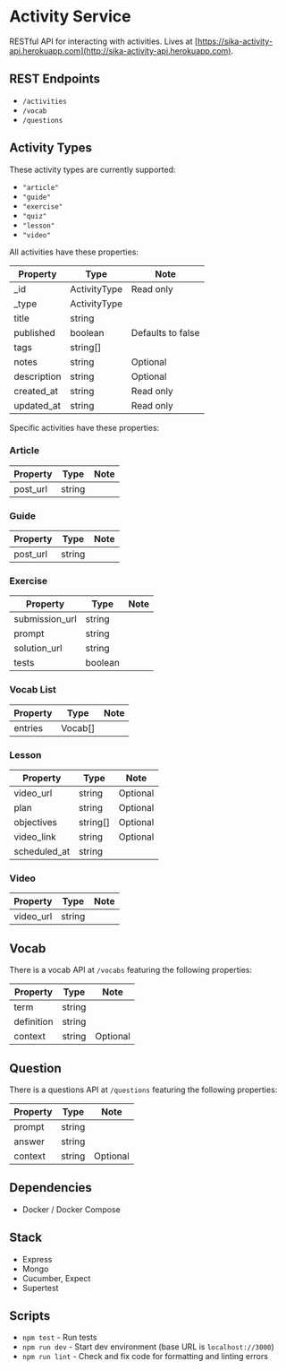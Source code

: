 # Activity Service

RESTful API for interacting with activities. Lives at [https://sika-activity-api.herokuapp.com](http://sika-activity-api.herokuapp.com).

## REST Endpoints

* `/activities`
* `/vocab`
* `/questions`

## Activity Types

These activity types are currently supported:

* `"article"`
* `"guide"`
* `"exercise"`
* `"quiz"`
* `"lesson"`
* `"video"`

All activities have these properties:

| Property | Type | Note |
| --- | --- | --- |
| _id | ActivityType | Read only |
| _type | ActivityType | |
| title | string | |
| published | boolean | Defaults to false |
| tags | string[] | |
| notes | string | Optional |
| description | string | Optional |
| created_at | string | Read only |
| updated_at | string | Read only |

Specific activities have these properties:

### Article

| Property | Type | Note |
| --- | --- | --- |
| post_url | string | |

### Guide

| Property | Type | Note |
| --- | --- | --- |
| post_url | string | |

### Exercise

| Property | Type | Note |
| --- | --- | --- |
| submission_url | string | |
| prompt | string | |
| solution_url | string | |
| tests | boolean | |

### Vocab List

| Property | Type | Note |
| --- | --- | --- |
| entries | Vocab[] | |

### Lesson

| Property | Type | Note |
| --- | --- | --- |
| video_url | string | Optional |
| plan | string | Optional |
| objectives | string[] | Optional |
| video_link | string | Optional |
| scheduled_at | string | |

### Video

| Property | Type | Note |
| --- | --- | --- |
| video_url | string | |

## Vocab

There is a vocab API at `/vocabs` featuring the following properties:

| Property | Type | Note |
| --- | --- | --- |
| term | string | |
| definition | string | |
| context | string | Optional |

## Question

There is a questions API at `/questions` featuring the following properties:

| Property | Type | Note |
| --- | --- | --- |
| prompt | string | |
| answer | string | |
| context | string | Optional |

## Dependencies

* Docker / Docker Compose

## Stack

* Express
* Mongo
* Cucumber, Expect
* Supertest

## Scripts

* `npm test` - Run tests
* `npm run dev` - Start dev environment (base URL is `localhost://3000`)
* `npm run lint` - Check and fix code for formatting and linting errors
